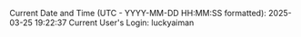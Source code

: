 Current Date and Time (UTC - YYYY-MM-DD HH:MM:SS formatted): 2025-03-25 19:22:37
Current User's Login: luckyaiman
